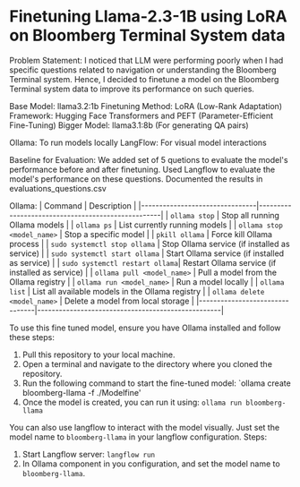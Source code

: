 # Finetuning Llama-2.3-1B using LoRA on Bloomberg Terminal System data

Problem Statement:
I noticed that LLM were performing poorly when I had specific questions related to navigation or understanding the Bloomberg Terminal system. Hence, I decided to finetune a model on the Bloomberg Terminal system data to improve its performance on such queries.

Base Model: llama3.2:1b
Finetuning Method: LoRA (Low-Rank Adaptation)
Framework: Hugging Face Transformers and PEFT (Parameter-Efficient Fine-Tuning)
Bigger Model: llama3.1:8b (For generating QA pairs)

Ollama: To run models locally
LangFlow: For visual model interactions

Baseline for Evaluation: We added set of 5 quetions to evaluate the model's performance before and after finetuning. Used Langflow to evaluate the model's performance on these questions. Documented the results in evaluations_questions.csv


Ollama:
| Command                        | Description                                       |
|--------------------------------|---------------------------------------------------|
| `ollama stop`                  | Stop all running Ollama models                    |
| `ollama ps`                    | List currently running models                     |
| `ollama stop <model_name>`     | Stop a specific model                             |
| `pkill ollama`                 | Force kill Ollama process                         |
| `sudo systemctl stop ollama`   | Stop Ollama service (if installed as service)     |
| `sudo systemctl start ollama`  | Start Ollama service (if installed as service)    |
| `sudo systemctl restart ollama`| Restart Ollama service (if installed as service)  |
| `ollama pull <model_name>`     | Pull a model from the Ollama registry             |
| `ollama run <model_name>`      | Run a model locally                               |
| `ollama list`                  | List all available models in the Ollama registry  |
| `ollama delete <model_name>`   | Delete a model from local storage                 |
|--------------------------------|---------------------------------------------------|


To use this fine tuned model, ensure you have Ollama installed and follow these steps:
1. Pull this repository to your local machine.
2. Open a terminal and navigate to the directory where you cloned the repository.
3. Run the following command to start the fine-tuned model:
    `ollama create bloomberg-llama -f ./Modelfine'
4. Once the model is created, you can run it using:
    `ollama run bloomberg-llama`

You can also use langflow to interact with the model visually. Just set the model name to `bloomberg-llama` in your langflow configuration.
Steps:
1. Start Langflow server:
    `langflow run`
2. In Ollama component in you configuration, and set the model name to `bloomberg-llama`.